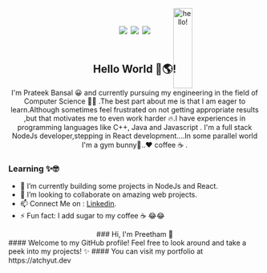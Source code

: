 <p align="center">
<img src="https://media.giphy.com/media/bcKmIWkUMCjVm/giphy.gif" width="20%" height="20%" style="position:absolute" alt="hello!" />
</p>

<h1 align="center">
  <a href="https://www.linkedin.com/in/atchyutpulavarthi/"></a>
  <img src="https://img.icons8.com/doodle/48/000000/linkedin--v2.png"/>
  <a href="mailto:pulavarthi.preetham@gmail.com"></a>
  <img src="https://img.icons8.com/plasticine/100/000000/gmail.png"/>
  <a href="https://www.instagram.com/pulavarthi.preetham/"></a>
  <img src="https://img.icons8.com/cute-clipart/64/000000/instagram-new.png"/>
</h1>

<img src=""/>
</br>
<h2 align="center">  Hello World 👋🌎! </h2>

<p align="center">
I'm Prateek Bansal 😀 and currently pursuing my engineering in the field of Computer Science 👨‍💻 .The best part about me is that I am eager to learn.Although sometimes feel frustrated on not getting appropriate results ,but that motivates me to even work harder 🔥.I have experiences in programming languages like C++, Java and Javascript . I'm a full stack NodeJs developer,stepping in React development....In some parallel world I'm a gym bunny💪..❤ coffee ☕ .  
</p>


### Learning ✨🤓
- 🌱 I’m currently building some projects in NodeJs and React.
- 👯 I’m looking to collaborate on amazing web projects. 
- 📫 Connect Me on : [Linkedin](https://www.linkedin.com/in/prateek-bansal-734b191a4?).
- ⚡ Fun fact: I add sugar to my coffee ☕ 😂😂



<div align='center'>
### Hi, I'm Preetham 👋 
</div>
#### Welcome to my GitHub profile! Feel free to look around and take a peek into my projects! ✨
#### You can visit my portfolio at https://atchyut.dev


<!--
**theonly1me/theonly1me** is a ✨ _special_ ✨ repository because its `README.md` (this file) appears on your GitHub profile.

Here are some ideas to get you started:

- 🔭 I’m currently working on ...
- 🌱 I’m currently learning ...
- 👯 I’m looking to collaborate on ...
- 🤔 I’m looking for help with ...
- 💬 Ask me about ...
- 📫 How to reach me: ...
- 😄 Pronouns: ...
- ⚡ Fun fact: ...
-->
